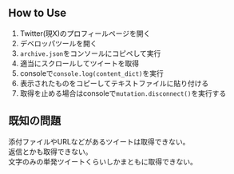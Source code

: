 ## How to Use
1. Twitter(現X)のプロフィールページを開く
2. デベロッパツールを開く
3. `archive.json`をコンソールにコピペして実行
4. 適当にスクロールしてツイートを取得
5. consoleで`console.log(content_dict)`を実行
6. 表示されたものをコピーしてテキストファイルに貼り付ける
7. 取得を止める場合はconsoleで`mutation.disconnect()`を実行する

## 既知の問題
添付ファイルやURLなどがあるツイートは取得できない。  
返信とかも取得できない。  
文字のみの単発ツイートくらいしかまともに取得できない。  
